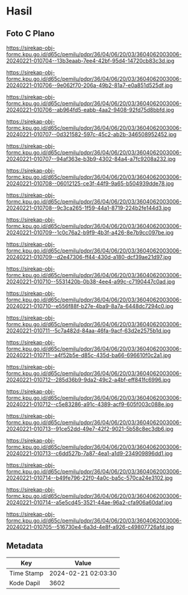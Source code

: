# Hasil

## Foto C Plano

https://sirekap-obj-formc.kpu.go.id/d65c/pemilu/pdpr/36/04/06/20/03/3604062003006-20240221-010704--13b3eaab-7ee4-42bf-95d4-14720cb83c3d.jpg

https://sirekap-obj-formc.kpu.go.id/d65c/pemilu/pdpr/36/04/06/20/03/3604062003006-20240221-010706--9e062f70-206a-49b2-81a7-e0a851d525df.jpg

https://sirekap-obj-formc.kpu.go.id/d65c/pemilu/pdpr/36/04/06/20/03/3604062003006-20240221-010706--ab964fd5-eabb-4aa2-9408-92fd75d8bbfd.jpg

https://sirekap-obj-formc.kpu.go.id/d65c/pemilu/pdpr/36/04/06/20/03/3604062003006-20240221-010707--0d321582-597c-45c2-ab2b-346508952452.jpg

https://sirekap-obj-formc.kpu.go.id/d65c/pemilu/pdpr/36/04/06/20/03/3604062003006-20240221-010707--94af363e-b3b9-4302-84a4-a7fc9208a232.jpg

https://sirekap-obj-formc.kpu.go.id/d65c/pemilu/pdpr/36/04/06/20/03/3604062003006-20240221-010708--06012125-ce3f-44f9-9a65-b504939dde78.jpg

https://sirekap-obj-formc.kpu.go.id/d65c/pemilu/pdpr/36/04/06/20/03/3604062003006-20240221-010708--9c3ca265-1f59-44a1-8719-224b2fe144d3.jpg

https://sirekap-obj-formc.kpu.go.id/d65c/pemilu/pdpr/36/04/06/20/03/3604062003006-20240221-010709--1c0c76a2-b9f9-4b3f-a426-8e7b9cc097be.jpg

https://sirekap-obj-formc.kpu.go.id/d65c/pemilu/pdpr/36/04/06/20/03/3604062003006-20240221-010709--d2e47306-ff44-430d-a180-dcf39ae21d97.jpg

https://sirekap-obj-formc.kpu.go.id/d65c/pemilu/pdpr/36/04/06/20/03/3604062003006-20240221-010710--5531420b-0b38-4ee4-a99c-c7190447c0ad.jpg

https://sirekap-obj-formc.kpu.go.id/d65c/pemilu/pdpr/36/04/06/20/03/3604062003006-20240221-010710--e556f88f-b27e-4ba9-8a7a-6448dc7294c0.jpg

https://sirekap-obj-formc.kpu.go.id/d65c/pemilu/pdpr/36/04/06/20/03/3604062003006-20240221-010711--5c7a482d-84aa-46fa-9acf-63d2e2575b1d.jpg

https://sirekap-obj-formc.kpu.go.id/d65c/pemilu/pdpr/36/04/06/20/03/3604062003006-20240221-010711--a4f52b5e-d85c-435d-ba66-696610f0c2a1.jpg

https://sirekap-obj-formc.kpu.go.id/d65c/pemilu/pdpr/36/04/06/20/03/3604062003006-20240221-010712--285d36b9-9da2-49c2-a4bf-eff841fc6996.jpg

https://sirekap-obj-formc.kpu.go.id/d65c/pemilu/pdpr/36/04/06/20/03/3604062003006-20240221-010712--c5e83286-a91c-4389-acf9-605f003c088e.jpg

https://sirekap-obj-formc.kpu.go.id/d65c/pemilu/pdpr/36/04/06/20/03/3604062003006-20240221-010713--91ce52dd-49e7-42f2-9021-5b58c8ec3db6.jpg

https://sirekap-obj-formc.kpu.go.id/d65c/pemilu/pdpr/36/04/06/20/03/3604062003006-20240221-010713--c6dd527b-7a87-4ea1-a1d9-234909896dd1.jpg

https://sirekap-obj-formc.kpu.go.id/d65c/pemilu/pdpr/36/04/06/20/03/3604062003006-20240221-010714--b49fe796-22f0-4a0c-ba5c-570ca24e3102.jpg

https://sirekap-obj-formc.kpu.go.id/d65c/pemilu/pdpr/36/04/06/20/03/3604062003006-20240221-010714--a5e5cd45-3521-44ae-96a2-cfa906a60daf.jpg

https://sirekap-obj-formc.kpu.go.id/d65c/pemilu/pdpr/36/04/06/20/03/3604062003006-20240221-010705--516730e4-6a3d-4e8f-a926-c49807726afd.jpg


## Metadata

| Key        | Value               |
| ---------- | ------------------- |
| Time Stamp | 2024-02-21 02:03:30 |
| Kode Dapil | 3602                |



